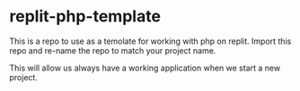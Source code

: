# replit-php-template
This is a repo to use as a temolate for working with php on replit. Import this repo and re-name the repo to  match your project name.

This will allow us always have a working application when we start a new project.
